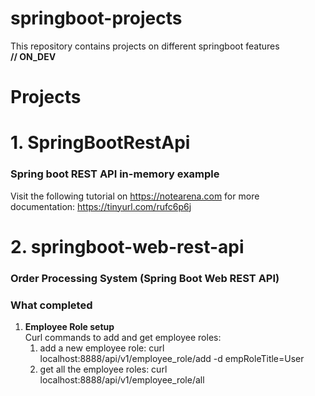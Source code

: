 # springboot-projects
This repository contains projects on different springboot features <br>
**// ON_DEV**

# Projects
# 1. SpringBootRestApi
### Spring boot REST API in-memory example
Visit the following tutorial on https://notearena.com for more documentation:
https://tinyurl.com/rufc6p6j

# 2. springboot-web-rest-api
### Order Processing System (Spring Boot Web REST API)
### What completed
1. **Employee Role setup** <br>
   Curl commands to add and get employee roles:
   1. add a new employee role: curl localhost:8888/api/v1/employee_role/add -d empRoleTitle=User
   2. get all the employee roles: curl localhost:8888/api/v1/employee_role/all
   
   
 
